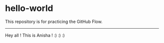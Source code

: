 # hello-world
This repository is for practicing the GitHub Flow.

--------------------------------------------------------
Hey all ! This is Anisha !
:) :) :)
